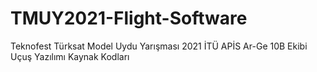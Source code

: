 # TMUY2021-Flight-Software
Teknofest Türksat Model Uydu Yarışması 2021 İTÜ APİS Ar-Ge 10B Ekibi Uçuş Yazılımı Kaynak Kodları
